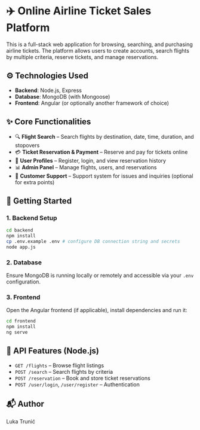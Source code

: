 # ✈️ Online Airline Ticket Sales Platform

This is a full-stack web application for browsing, searching, and purchasing airline tickets. The platform allows users to create accounts, search flights by multiple criteria, reserve tickets, and manage reservations.


## ⚙️ Technologies Used

- **Backend**: Node.js, Express
- **Database**: MongoDB (with Mongoose)
- **Frontend**: Angular (or optionally another framework of choice)


## ✨ Core Functionalities

- 🔍 **Flight Search** – Search flights by destination, date, time, duration, and stopovers
- 💳 **Ticket Reservation & Payment** – Reserve and pay for tickets online
- 👤 **User Profiles** – Register, login, and view reservation history
- 📊 **Admin Panel** – Manage flights, users, and reservations
- 🛟 **Customer Support** – Support system for issues and inquiries (optional for extra points)


## 🚀 Getting Started

### 1. Backend Setup
```bash
cd backend
npm install
cp .env.example .env # configure DB connection string and secrets
node app.js
```

### 2. Database
Ensure MongoDB is running locally or remotely and accessible via your `.env` configuration.

### 3. Frontend
Open the Angular frontend (if applicable), install dependencies and run it:
```bash
cd frontend
npm install
ng serve
```


## 🧪 API Features (Node.js)

- `GET /flights` – Browse flight listings
- `POST /search` – Search flights by criteria
- `POST /reservation` – Book and store ticket reservations
- `POST /user/login`, `/user/register` – Authentication


## 📬 Author

Luka Trunić
